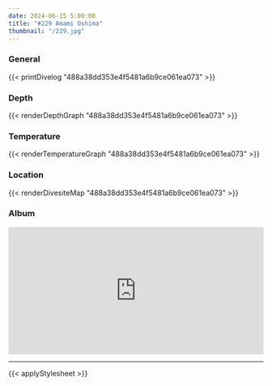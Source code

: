```yaml
---
date: 2024-06-15 5:00:00
title: "#229 Amami Oshima"
thumbnail: "/229.jpg"
---
```


### General

{{< printDivelog "488a38dd353e4f5481a6b9ce061ea073" >}}

### Depth

{{< renderDepthGraph "488a38dd353e4f5481a6b9ce061ea073" >}}

### Temperature

{{< renderTemperatureGraph "488a38dd353e4f5481a6b9ce061ea073" >}}

### Location

{{< renderDivesiteMap "488a38dd353e4f5481a6b9ce061ea073" >}}

### Album

<div class='lr_embed' style='position: relative; padding-bottom: 50%; height: 0; overflow: hidden;'><iframe id='iframe' src='https://lightroom.adobe.com/embed/shares/e53a8e4ba8b544c8994481a0db767fc1/slideshow?background_color=%232D2D2D&color=%23999999' frameborder='0'style='width:100%; height:100%; position: absolute; top:0; left:0;' ></iframe></div>

---

{{< applyStylesheet >}}
